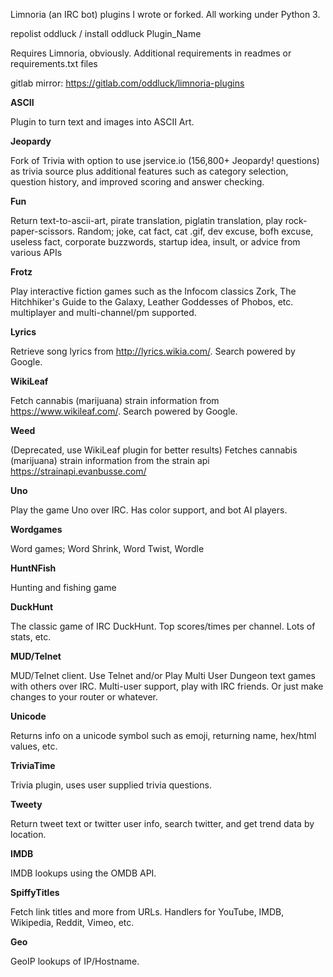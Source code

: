 Limnoria (an IRC bot) plugins I wrote or forked. All working under Python 3. 

repolist oddluck / install oddluck Plugin_Name

Requires Limnoria, obviously. Additional requirements in readmes or requirements.txt files

gitlab mirror: https://gitlab.com/oddluck/limnoria-plugins

<b>ASCII</b>

Plugin to turn text and images into ASCII Art.

<b>Jeopardy</b>

Fork of Trivia with option to use jservice.io (156,800+ Jeopardy! questions) as trivia source plus additional features such as category selection, question history, and improved scoring and answer checking. 


<b>Fun</b>

Return text-to-ascii-art, pirate translation, piglatin translation, play rock-paper-scissors. Random; joke, cat fact, cat .gif, dev excuse, bofh excuse, useless fact, corporate buzzwords, startup idea, insult, or advice from various APIs


<b>Frotz</b>

Play interactive fiction games such as the Infocom classics Zork, The Hitchhiker's Guide to the Galaxy, Leather Goddesses of Phobos, etc. multiplayer and multi-channel/pm supported.


<b>Lyrics</b>

Retrieve song lyrics from http://lyrics.wikia.com/. Search powered by Google.

<b>WikiLeaf</b>

Fetch cannabis (marijuana) strain information from https://www.wikileaf.com/. Search powered by Google.


<b>Weed</b>

(Deprecated, use WikiLeaf plugin for better results) Fetches cannabis (marijuana) strain information from the strain api https://strainapi.evanbusse.com/


<b>Uno</b>

Play the game Uno over IRC. Has color support, and bot AI players.


<b>Wordgames</b>

Word games; Word Shrink, Word Twist, Wordle


<b>HuntNFish</b>

Hunting and fishing game


<b>DuckHunt</b>

The classic game of IRC DuckHunt. Top scores/times per channel. Lots of stats, etc.


<b>MUD/Telnet</b>

MUD/Telnet client. Use Telnet and/or Play Multi User Dungeon text games with others over IRC. Multi-user support, play with IRC friends. Or just make changes to your router or whatever.


<b>Unicode</b>

Returns info on a unicode symbol such as emoji, returning name, hex/html values, etc.


<b>TriviaTime</b>

Trivia plugin, uses user supplied trivia questions.


<b>Tweety</b>

Return tweet text or twitter user info, search twitter, and get trend data by location.


<b>IMDB</b>

IMDB lookups using the OMDB API.


<b>SpiffyTitles</b>

Fetch link titles and more from URLs. Handlers for YouTube, IMDB, Wikipedia, Reddit, Vimeo, etc.


<b>Geo</b>

GeoIP lookups of IP/Hostname.
